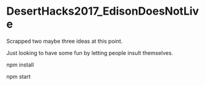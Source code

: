 # DesertHacks2017_EdisonDoesNotLive
Scrapped two maybe three ideas at this point.

Just looking to have some fun by letting people insult themselves.

npm install

npm start
